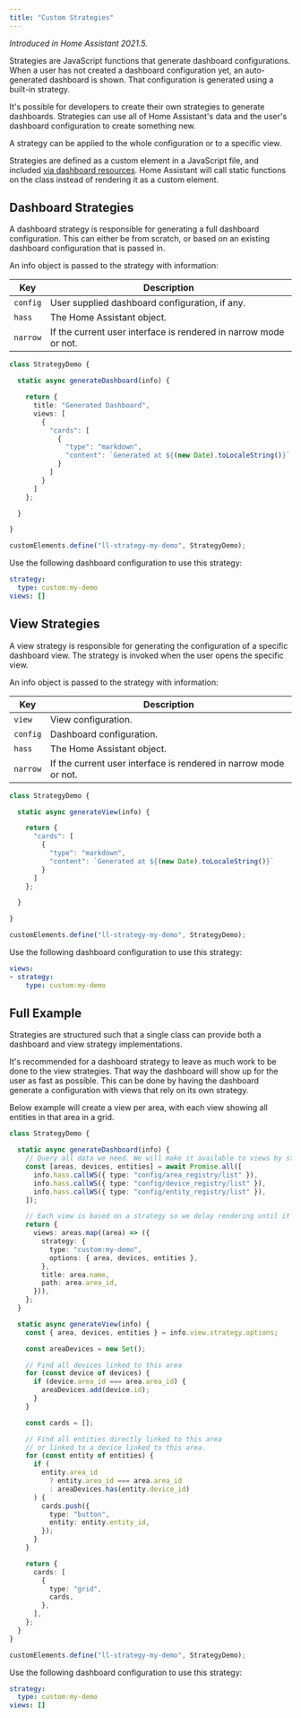 ```yaml
---
title: "Custom Strategies"
---
```


_Introduced in Home Assistant 2021.5._

Strategies are JavaScript functions that generate dashboard configurations. When a user has not created a dashboard configuration yet, an auto-generated dashboard is shown. That configuration is generated using a built-in strategy.

It's possible for developers to create their own strategies to generate dashboards. Strategies can use all of Home Assistant's data and the user's dashboard configuration to create something new.

A strategy can be applied to the whole configuration or to a specific view.

Strategies are defined as a custom element in a JavaScript file, and included [via dashboard resources](./registering-resources.md). Home Assistant will call static functions on the class instead of rendering it as a custom element.

## Dashboard Strategies

A dashboard strategy is responsible for generating a full dashboard configuration. This can either be from scratch, or based on an existing dashboard configuration that is passed in.

An info object is passed to the strategy with information:

| Key | Description
| -- | --
| `config` | User supplied dashboard configuration, if any.
| `hass` | The Home Assistant object.
| `narrow` | If the current user interface is rendered in narrow mode or not.

```ts
class StrategyDemo {

  static async generateDashboard(info) {

    return {
      title: "Generated Dashboard",
      views: [
        {
          "cards": [
            {
              "type": "markdown",
              "content": `Generated at ${(new Date).toLocaleString()}`
            }
          ]
        }
      ]
    };

  }

}

customElements.define("ll-strategy-my-demo", StrategyDemo);
```

Use the following dashboard configuration to use this strategy:

```yaml
strategy:
  type: custom:my-demo
views: []
```

## View Strategies

A view strategy is responsible for generating the configuration of a specific dashboard view. The strategy is invoked when the user opens the specific view.

An info object is passed to the strategy with information:

| Key | Description
| -- | --
| `view` | View configuration.
| `config` | Dashboard configuration.
| `hass` | The Home Assistant object.
| `narrow` | If the current user interface is rendered in narrow mode or not.

```ts
class StrategyDemo {

  static async generateView(info) {

    return {
      "cards": [
        {
          "type": "markdown",
          "content": `Generated at ${(new Date).toLocaleString()}`
        }
      ]
    };

  }

}

customElements.define("ll-strategy-my-demo", StrategyDemo);
```

Use the following dashboard configuration to use this strategy:

```yaml
views:
- strategy:
    type: custom:my-demo
```

## Full Example

Strategies are structured such that a single class can provide both a dashboard and view strategy implementations.

It's recommended for a dashboard strategy to leave as much work to be done to the view strategies. That way the dashboard will show up for the user as fast as possible. This can be done by having the dashboard generate a configuration with views that rely on its own strategy.

Below example will create a view per area, with each view showing all entities in that area in a grid.

```ts
class StrategyDemo {

  static async generateDashboard(info) {
    // Query all data we need. We will make it available to views by storing it in strategy options.
    const [areas, devices, entities] = await Promise.all([
      info.hass.callWS({ type: "config/area_registry/list" }),
      info.hass.callWS({ type: "config/device_registry/list" }),
      info.hass.callWS({ type: "config/entity_registry/list" }),
    ]);

    // Each view is based on a strategy so we delay rendering until it's opened
    return {
      views: areas.map((area) => ({
        strategy: {
          type: "custom:my-demo",
          options: { area, devices, entities },
        },
        title: area.name,
        path: area.area_id,
      })),
    };
  }

  static async generateView(info) {
    const { area, devices, entities } = info.view.strategy.options;

    const areaDevices = new Set();

    // Find all devices linked to this area
    for (const device of devices) {
      if (device.area_id === area.area_id) {
        areaDevices.add(device.id);
      }
    }

    const cards = [];

    // Find all entities directly linked to this area
    // or linked to a device linked to this area.
    for (const entity of entities) {
      if (
        entity.area_id
          ? entity.area_id === area.area_id
          : areaDevices.has(entity.device_id)
      ) {
        cards.push({
          type: "button",
          entity: entity.entity_id,
        });
      }
    }

    return {
      cards: [
        {
          type: "grid",
          cards,
        },
      ],
    };
  }
}

customElements.define("ll-strategy-my-demo", StrategyDemo);
```

Use the following dashboard configuration to use this strategy:

```yaml
strategy:
  type: custom:my-demo
views: []
```

